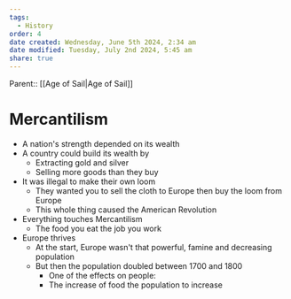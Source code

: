 ```yaml
---
tags:
  - History
order: 4
date created: Wednesday, June 5th 2024, 2:34 am
date modified: Tuesday, July 2nd 2024, 5:45 am
share: true
---
```


Parent:: [[Age of Sail|Age of Sail]]

# Mercantilism

- A nation's strength depended on its wealth
- A country could build its wealth by
  - Extracting gold and silver
  - Selling more goods than they buy
- It was illegal to make their own loom
  - They wanted you to sell the cloth to Europe then buy the loom from Europe
  - This whole thing caused the American Revolution
- Everything touches Mercantilism
  - The food you eat the job you work
- Europe thrives
  - At the start, Europe wasn't that powerful, famine and decreasing population
  - But then the population doubled between 1700 and 1800
    - One of the effects on people:
    - The increase of food the population to increase
